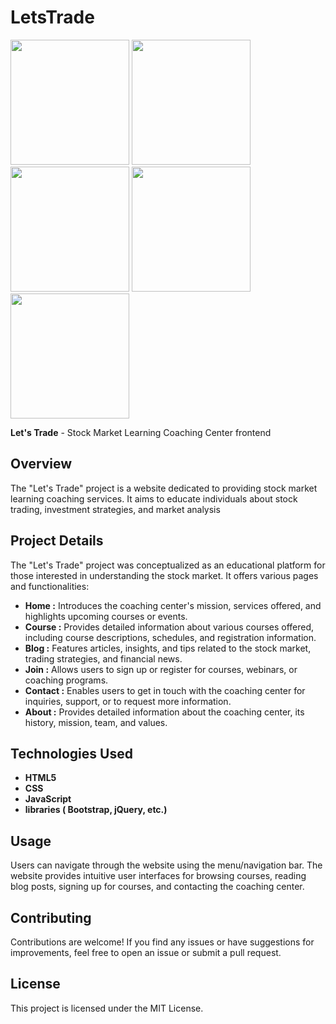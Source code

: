 # LetsTrade

<img src="https://github.com/Sreenathkk00/LetsTrade/assets/133633684/5b3a7b57-270a-43ef-b21c-f52b6bf704bc" width="190px" height="200px">
<img src="https://github.com/Sreenathkk00/LetsTrade/assets/133633684/bf09654f-05bb-4f7e-983f-1557c7dfc031" width="190px" height="200px">
<img src="https://github.com/Sreenathkk00/LetsTrade/assets/133633684/6b3c6974-b037-42cc-b457-1ab752a032f1" width="190px" height="200px"> 
<img src="https://github.com/Sreenathkk00/LetsTrade/assets/133633684/a300aa88-3528-4444-bdb0-0788f2f041c1" width="190px" height="200px"> 
<img src="https://github.com/Sreenathkk00/LetsTrade/assets/133633684/a0f65984-970a-4654-96f7-f1c196751f08" width="190px" height="200px">  

**Let's Trade** - Stock Market Learning Coaching Center frontend
## Overview
The "Let's Trade" project is a website dedicated to providing stock market learning coaching services.
It aims to educate individuals about stock trading, investment strategies, and market analysis
## Project Details
The "Let's Trade" project was conceptualized as an educational platform for those interested in understanding the stock market.
It offers various pages and functionalities:

- **Home :** Introduces the coaching center's mission, services offered, and highlights upcoming courses or events.
- **Course :** Provides detailed information about various courses offered, including course descriptions, schedules, and registration information.
- **Blog :** Features articles, insights, and tips related to the stock market, trading strategies, and financial news.
- **Join :** Allows users to sign up or register for courses, webinars, or coaching programs.
- **Contact :** Enables users to get in touch with the coaching center for inquiries, support, or to request more information.
- **About :** Provides detailed information about the coaching center, its history, mission, team, and values.
## Technologies Used
- **HTML5**
- **CSS**
- **JavaScript**
- **libraries ( Bootstrap, jQuery, etc.)**
## Usage 
Users can navigate through the website using the menu/navigation bar.
The website provides intuitive user interfaces for browsing courses, 
reading blog posts, signing up for courses, and contacting the coaching center.
## Contributing
Contributions are welcome! If you find any issues or have suggestions for improvements, feel free to open an issue or submit a pull request.
## License
This project is licensed under the MIT License.
 

